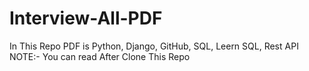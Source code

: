 # Interview-All-PDF
In This Repo PDF is Python, Django, GitHub, SQL, Leern SQL, Rest API
NOTE:- You can read After Clone This Repo
